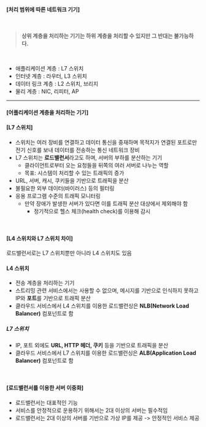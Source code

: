 #### [처리 범위에 따른 네트워크 기기]
<br/>

> **상위 계층을 처리하는 기기는 하위 계층을 처리할 수 있지만 그 반대는 불가능하다.**
<br/>

* 애플리케이션 계층 : L7 스위치
* 인터넷 계층 : 라우터, L3 스위치
* 데이터 링크 계층 : L2 스위치, 브리지
* 물리 계층 : NIC, 리피터, AP


___

#### [어플리케이션 계층을 처리하는 기기]
#### [L7 스위치]
* 스위치는 여러 장비를 연결하고 데이터 통신을 중재하며 목적지가 연결된 포트로만 전기 신호를 보내 데이터를 전송하는 통신 네트워크 장비
* L7 스위치는 **로드밸런서**라고도 하며, 서버의 부하를 분산하는 기기
  * 클라이언트로부터 오는 요청들을 뒤쪽의 여러 서버로 나누는 역할
  * 목표: 시스템이 처리할 수 있는 트래픽의 증가
* URL, 서버, 캐시, 쿠키들을 기반으로 트래픽을 분산
* 불필요한 외부 데이터(바이러스) 등의 필터링
* 응용 프로그램 수준의 트래픽 모니터링
  * 만약 장애가 발생한 서버가 있다면 이를 트래픽 분산 대상에서 제외해야 함
    * 정기적으로 헬스 체크(health check)를 이용해 감시

​
#### [L4 스위치와 L7 스위치 차이]

로드밸런서로는 L7 스위치뿐만 아니라 L4 스위치도 있음

#### L4 스위치

* 전송 계층을 처리하는 기기
* 스트리밍 관련 서비스에서는 사용할 수 없으며, 메시지를 기반으로 인식하지 못하고 IP와 **포트**를 기반으로 트래픽 분산
* 클라우드 서비스에서 L4 스위치를 이용한 로드밸런싱은 **NLB(Network Load Balancer)** 컴포넌트로 함

##### L7 스위치

* IP, 포트 외에도 **URL, HTTP 헤더, 쿠키** 등을 기반으로 트래픽을 분산
* 클라우드 서비스에서 L7 스위치를 이용한 로드밸런싱은 **ALB(Application Load Balancer)** 컴포넌트로 함

​

#### [로드밸런서를 이용한 서버 이중화]

* 로드밸런서는 대표적인 기능
* 서비스를 안정적으로 운용하기 위해서는 2대 이상의 서버는 필수적임
* 로드밸런서는 2대 이상의 서버를 기반으로 가상 IP를 제공 -> 안정적인 서비스 제공
